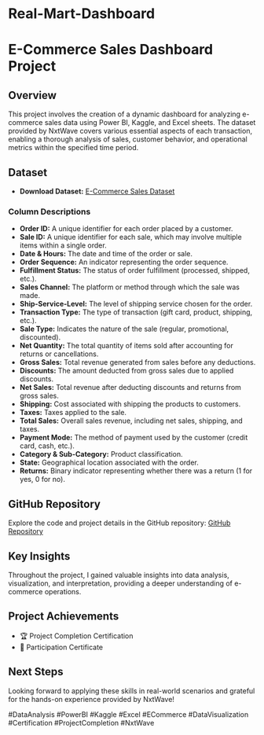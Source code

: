 # Real-Mart-Dashboard

# E-Commerce Sales Dashboard Project

## Overview
This project involves the creation of a dynamic dashboard for analyzing e-commerce sales data using Power BI, Kaggle, and Excel sheets. The dataset provided by NxtWave covers various essential aspects of each transaction, enabling a thorough analysis of sales, customer behavior, and operational metrics within the specified time period.

## Dataset
- **Download Dataset:** [E-Commerce Sales Dataset]([insert_dataset_link_here](https://drive.google.com/drive/folders/1fAYGts_LVaSmkkrvyTUN3hK4fMc249hR?usp=sharing))

### Column Descriptions
- **Order ID:** A unique identifier for each order placed by a customer.
- **Sale ID:** A unique identifier for each sale, which may involve multiple items within a single order.
- **Date & Hours:** The date and time of the order or sale.
- **Order Sequence:** An indicator representing the order sequence.
- **Fulfillment Status:** The status of order fulfillment (processed, shipped, etc.).
- **Sales Channel:** The platform or method through which the sale was made.
- **Ship-Service-Level:** The level of shipping service chosen for the order.
- **Transaction Type:** The type of transaction (gift card, product, shipping, etc.).
- **Sale Type:** Indicates the nature of the sale (regular, promotional, discounted).
- **Net Quantity:** The total quantity of items sold after accounting for returns or cancellations.
- **Gross Sales:** Total revenue generated from sales before any deductions.
- **Discounts:** The amount deducted from gross sales due to applied discounts.
- **Net Sales:** Total revenue after deducting discounts and returns from gross sales.
- **Shipping:** Cost associated with shipping the products to customers.
- **Taxes:** Taxes applied to the sale.
- **Total Sales:** Overall sales revenue, including net sales, shipping, and taxes.
- **Payment Mode:** The method of payment used by the customer (credit card, cash, etc.).
- **Category & Sub-Category:** Product classification.
- **State:** Geographical location associated with the order.
- **Returns:** Binary indicator representing whether there was a return (1 for yes, 0 for no).

## GitHub Repository
Explore the code and project details in the GitHub repository: [GitHub Repository](https://github.com/Imransadhiq/Real-Mart-Dashboard)

## Key Insights
Throughout the project, I gained valuable insights into data analysis, visualization, and interpretation, providing a deeper understanding of e-commerce operations.

## Project Achievements
- 🏆 Project Completion Certification
- 🤝 Participation Certificate

## Next Steps
Looking forward to applying these skills in real-world scenarios and grateful for the hands-on experience provided by NxtWave!

#DataAnalysis #PowerBI #Kaggle #Excel #ECommerce #DataVisualization #Certification #ProjectCompletion #NxtWave

